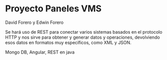 # Proyecto Paneles VMS 

David Forero y Edwin Forero

Se hará uso de REST para conectar varios sistemas basados en el protocolo HTTP y nos sirve para obtener y generar datos y operaciones, devolviendo esos datos en formatos muy específicos, como XML y JSON. 

Mongo DB, Angular, REST en java

